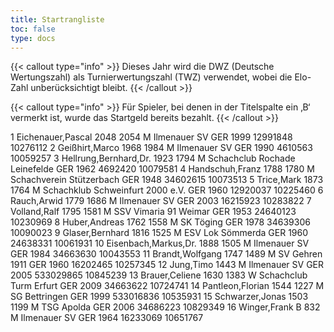 ```yaml
---
title: Startrangliste
toc: false
type: docs
---
```


{{< callout type="info" >}}
Dieses Jahr wird die DWZ (Deutsche Wertungszahl) als Turnierwertungszahl (TWZ) verwendet, wobei die Elo-Zahl unberücksichtigt bleibt.
{{< /callout >}}


{{< callout type="info" >}}
Für Spieler, bei denen in der Titelspalte ein ‚B‘ vermerkt ist, wurde das Startgeld bereits bezahlt.
{{< /callout >}}


<startrangliste>
1	Eichenauer,Pascal		2048	2054	M	Ilmenauer SV	GER	1999	12991848	10276112
2	Geißhirt,Marco		1968	1984	M	Ilmenauer SV	GER	1990	4610563	10059257
3	Hellrung,Bernhard,Dr.		1923	1794	M	Schachclub Rochade Leinefelde	GER	1962	4692420	10079581
4	Handschuh,Franz		1788	1780	M	Schachverein Stützerbach	GER	1948	34602615	10073513
5	Trice,Mark		1873	1764	M	Schachklub Schweinfurt 2000 e.V.	GER	1960	12920037	10225460
6	Rauch,Arwid		1779	1686	M	Ilmenauer SV	GER	2003	16215923	10283822
7	Volland,Ralf		1795	1581	M	SSV Vimaria 91 Weimar	GER	1953	24640123	10230969
8	Huber,Andreas		1762	1558	M	SK Töging	GER	1978	34639306	10090023
9	Glaser,Bernhard		1816	1525	M	ESV Lok Sömmerda	GER	1960	24638331	10061931
10	Eisenbach,Markus,Dr.		1888	1505	M	Ilmenauer SV	GER	1984	34663630	10043553
11	Brandt,Wolfgang		1747	1489	M	SV Gehren 1911	GER	1960	16202465	10257345
12	Jung,Timo			1443	M	Ilmenauer SV	GER	2005	533029865	10845239
13	Brauer,Celiene		1630	1383	W	Schachclub Turm Erfurt	GER	2009	34663622	10724741
14	Pantleon,Florian		1544	1227	M	SG Bettringen	GER	1999	533016836	10535931
15	Schwarzer,Jonas		1503	1199	M	TSG Apolda	GER	2006	34686223	10829349
16	Winger,Frank	B		832	M	Ilmenauer SV	GER	1964	16233069	10651767
</startrangliste>